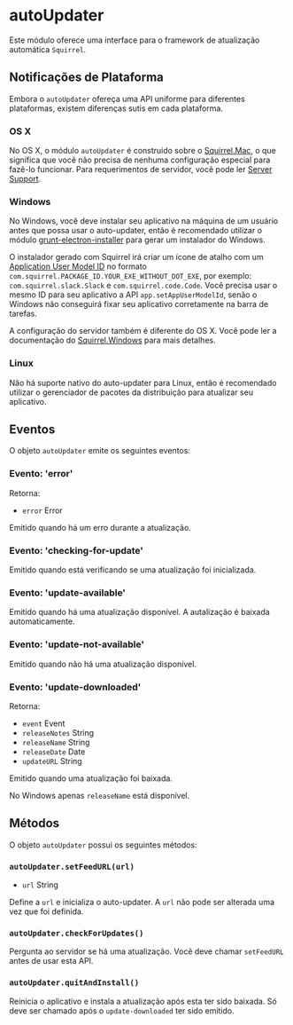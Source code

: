 # autoUpdater

Este módulo oferece uma interface para o framework de atualização automática `Squirrel`.

## Notificações de Plataforma

Embora o `autoUpdater` ofereça uma API uniforme para diferentes plataformas, existem diferenças sutis em cada plataforma.

### OS X

No OS X, o módulo `autoUpdater` é construído sobre o [Squirrel.Mac][squirrel-mac], o que significa que você não precisa de nenhuma configuração especial para fazê-lo funcionar. Para requerimentos de servidor, você pode ler [Server Support][server-support].

### Windows

No Windows, você deve instalar seu aplicativo na máquina de um usuário antes que possa usar o auto-updater, então é recomendado utilizar o módulo [grunt-electron-installer][installer] para gerar um instalador do Windows.

O instalador gerado com Squirrel irá criar um ícone de atalho com um [Application User Model ID][app-user-model-id] no formato `com.squirrel.PACKAGE_ID.YOUR_EXE_WITHOUT_DOT_EXE`, por exemplo: `com.squirrel.slack.Slack` e `com.squirrel.code.Code`. Você precisa usar o mesmo ID para seu aplicativo a API `app.setAppUserModelId`, senão o Windows não conseguirá fixar seu aplicativo corretamente na barra de tarefas.

A configuração do servidor também é diferente do OS X. Você pode ler a documentação do [Squirrel.Windows][squirrel-windows] para mais detalhes.

### Linux

Não há suporte nativo do auto-updater para Linux, então é recomendado utilizar o gerenciador de pacotes da distribuição para atualizar seu aplicativo.

## Eventos

O objeto `autoUpdater` emite os seguintes eventos:

### Evento: 'error'

Retorna:

* `error` Error

Emitido quando há um erro durante a atualização.

### Evento: 'checking-for-update'

Emitido quando está verificando se uma atualização foi inicializada.

### Evento: 'update-available'

Emitido quando há uma atualização disponível. A autalização é baixada automaticamente.

### Evento: 'update-not-available'

Emitido quando não há uma atualização disponível.

### Evento: 'update-downloaded'

Retorna:

* `event` Event
* `releaseNotes` String
* `releaseName` String
* `releaseDate` Date
* `updateURL` String

Emitido quando uma atualização foi baixada.

No Windows apenas `releaseName` está disponível.

## Métodos

O objeto `autoUpdater` possui os seguintes métodos:

### `autoUpdater.setFeedURL(url)`

* `url` String

Define a `url` e inicializa o auto-updater. A `url` não pode ser alterada uma vez que foi definida.

### `autoUpdater.checkForUpdates()`

Pergunta ao servidor se há uma atualização. Você deve chamar `setFeedURL` antes de usar esta API.

### `autoUpdater.quitAndInstall()`

Reinicia o aplicativo e instala a atualização após esta ter sido baixada. Só deve ser chamado após o `update-downloaded` ter sido emitido.

[squirrel-mac]: https://github.com/Squirrel/Squirrel.Mac
[server-support]: https://github.com/Squirrel/Squirrel.Mac#server-support
[squirrel-windows]: https://github.com/Squirrel/Squirrel.Windows
[installer]: https://github.com/atom/grunt-electron-installer
[app-user-model-id]: https://msdn.microsoft.com/en-us/library/windows/desktop/dd378459(v=vs.85).aspx
